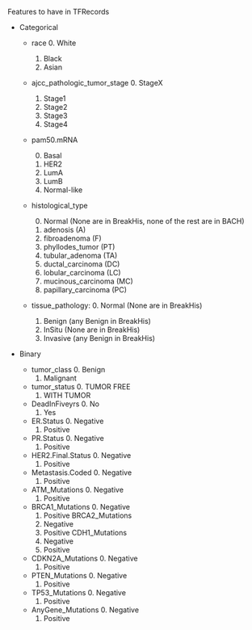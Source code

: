 Features to have in TFRecords


* Categorical
  * race
     0. White
     1. Black
     2. Asian
  * ajcc_pathologic_tumor_stage
    0. StageX
    1. Stage1
    2. Stage2
    3. Stage3
    4. Stage4
  * pam50.mRNA

    0. Basal
    1. HER2
    2. LumA
    3. LumB
    4. Normal-like
  * histological_type

    0. Normal (None are in BreakHis, none of the rest are in BACH)
    1. adenosis                  (A)
    2. fibroadenoma              (F)
    3. phyllodes_tumor           (PT)
    4. tubular_adenoma           (TA)
    5. ductal_carcinoma          (DC)
    6. lobular_carcinoma         (LC)
    7. mucinous_carcinoma        (MC)
    8. papillary_carcinoma       (PC)

  * tissue_pathology:
    0. Normal    (None are in BreakHis)
    1. Benign    (any Benign in BreakHis)
    2. InSitu    (None are in BreakHis)
    3. Invasive  (any Benign in BreakHis)


* Binary
  * tumor_class
    0. Benign
    1. Malignant 
  * tumor_status
    0. TUMOR FREE
    1. WITH TUMOR
  * DeadInFiveyrs
    0. No
    1. Yes
  * ER.Status
    0. Negative
    1. Positive
  * PR.Status
    0. Negative
    1. Positive
  * HER2.Final.Status
    0. Negative
    1. Positive
  * Metastasis.Coded
    0. Negative
    1. Positive
  * ATM_Mutations
    0. Negative
    1. Positive
  * BRCA1_Mutations
    0. Negative
    1. Positive
  BRCA2_Mutations
    0. Negative
    1. Positive
  CDH1_Mutations
    0. Negative
    1. Positive
  * CDKN2A_Mutations
    0. Negative
    1. Positive
  * PTEN_Mutations
    0. Negative
    1. Positive
  * TP53_Mutations
    0. Negative
    1. Positive
  * AnyGene_Mutations
    0. Negative
    1. Positive

